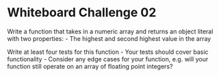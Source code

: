 # Whiteboard Challenge 02

Write a function that takes in a numeric array and returns an object literal with two properties: - The highest and second highest value in the array

Write at least four tests for this function - Your tests should cover basic functionality - Consider any edge cases for your function, e.g. will your function still operate on an array of floating point integers?